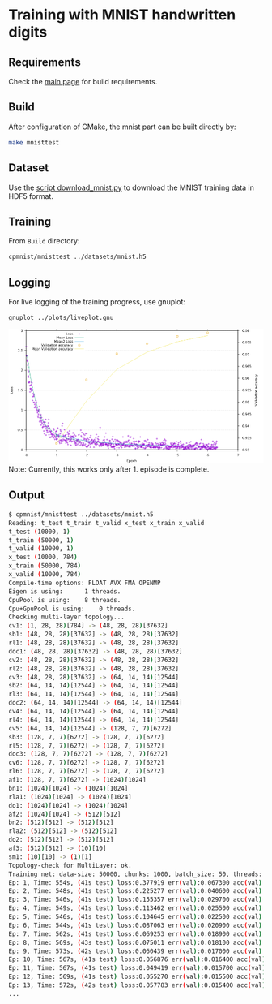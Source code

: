 # Training with MNIST handwritten digits
## Requirements
Check the [main page](../../..) for build requirements.
## Build
After configuration of CMake, the mnist part can be built directly by:
```bash
make mnisttest
```
## Dataset
Use the [script download_mnist.py](../datasets/) to download the MNIST training data in HDF5 format.

## Training
From `Build` directory:
```bash
cpmnist/mnisttest ../datasets/mnist.h5
```
## Logging
For live logging of the training progress, use gnuplot:
```bash
gnuplot ../plots/liveplot.gnu
```
![after 6 episodes](../doc/images/mnist6.png)
Note: Currently, this works only after 1. episode is complete.

## Output
```bash
$ cpmnist/mnisttest ../datasets/mnist.h5
Reading: t_test t_train t_valid x_test x_train x_valid
t_test (10000, 1)
t_train (50000, 1)
t_valid (10000, 1)
x_test (10000, 784)
x_train (50000, 784)
x_valid (10000, 784)
Compile-time options: FLOAT AVX FMA OPENMP
Eigen is using:      1 threads.
CpuPool is using:    8 threads.
Cpu+GpuPool is using:    0 threads.
Checking multi-layer topology...
cv1: (1, 28, 28)[784] -> (48, 28, 28)[37632]
sb1: (48, 28, 28)[37632] -> (48, 28, 28)[37632]
rl1: (48, 28, 28)[37632] -> (48, 28, 28)[37632]
doc1: (48, 28, 28)[37632] -> (48, 28, 28)[37632]
cv2: (48, 28, 28)[37632] -> (48, 28, 28)[37632]
rl2: (48, 28, 28)[37632] -> (48, 28, 28)[37632]
cv3: (48, 28, 28)[37632] -> (64, 14, 14)[12544]
sb2: (64, 14, 14)[12544] -> (64, 14, 14)[12544]
rl3: (64, 14, 14)[12544] -> (64, 14, 14)[12544]
doc2: (64, 14, 14)[12544] -> (64, 14, 14)[12544]
cv4: (64, 14, 14)[12544] -> (64, 14, 14)[12544]
rl4: (64, 14, 14)[12544] -> (64, 14, 14)[12544]
cv5: (64, 14, 14)[12544] -> (128, 7, 7)[6272]
sb3: (128, 7, 7)[6272] -> (128, 7, 7)[6272]
rl5: (128, 7, 7)[6272] -> (128, 7, 7)[6272]
doc3: (128, 7, 7)[6272] -> (128, 7, 7)[6272]
cv6: (128, 7, 7)[6272] -> (128, 7, 7)[6272]
rl6: (128, 7, 7)[6272] -> (128, 7, 7)[6272]
af1: (128, 7, 7)[6272] -> (1024)[1024]
bn1: (1024)[1024] -> (1024)[1024]
rla1: (1024)[1024] -> (1024)[1024]
do1: (1024)[1024] -> (1024)[1024]
af2: (1024)[1024] -> (512)[512]
bn2: (512)[512] -> (512)[512]
rla2: (512)[512] -> (512)[512]
do2: (512)[512] -> (512)[512]
af3: (512)[512] -> (10)[10]
sm1: (10)[10] -> (1)[1]
Topology-check for MultiLayer: ok.
Training net: data-size: 50000, chunks: 1000, batch_size: 50, threads: 8 (bz*ch): 50000
Ep: 1, Time: 554s, (41s test) loss:0.377919 err(val):0.067300 acc(val):0.932700377919798
Ep: 2, Time: 548s, (41s test) loss:0.225277 err(val):0.040600 acc(val):0.959400225277823
Ep: 3, Time: 546s, (41s test) loss:0.155357 err(val):0.029700 acc(val):0.970300155357854
Ep: 4, Time: 549s, (41s test) loss:0.113462 err(val):0.025500 acc(val):0.974500113462917
Ep: 5, Time: 546s, (41s test) loss:0.104645 err(val):0.022500 acc(val):0.977500104645560
Ep: 6, Time: 544s, (41s test) loss:0.087063 err(val):0.020900 acc(val):0.979100087063650
Ep: 7, Time: 562s, (41s test) loss:0.069253 err(val):0.018900 acc(val):0.981100069253870
Ep: 8, Time: 569s, (43s test) loss:0.075011 err(val):0.018100 acc(val):0.981900075011740
Ep: 9, Time: 573s, (42s test) loss:0.060439 err(val):0.017000 acc(val):0.983000060439804
Ep: 10, Time: 567s, (41s test) loss:0.056876 err(val):0.016400 acc(val):0.983600056876576
Ep: 11, Time: 567s, (41s test) loss:0.049419 err(val):0.015700 acc(val):0.984300049419315
Ep: 12, Time: 569s, (41s test) loss:0.055270 err(val):0.015500 acc(val):0.984500055270021
Ep: 13, Time: 572s, (42s test) loss:0.057783 err(val):0.015400 acc(val):0.984600057783070
...
```
